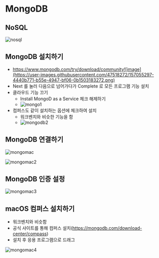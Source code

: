 # MongoDB

## NoSQL

![nosql](https://user-images.githubusercontent.com/47518272/157055224-5f261124-dc83-4c62-ad75-400d16e4be74.png)

## MongoDB 설치하기

- https://www.mongodb.com/try/download/community![image](https://user-images.githubusercontent.com/47518272/157055297-4440b771-b55e-4947-bf06-0b1503183272.png)
- Next 를 눌러 다음으로 넘어가다가 Complete 로 모든 프로그램 기능 설치
- 클라우드 기능 끄기
  - Install MongoD as a Service 체크 해제하기
  - ![mongo1](https://user-images.githubusercontent.com/47518272/157055529-d4703b95-dffb-478b-9e0b-e47c2a2d9014.png)
- 컴퍼스도 같이 설치하는 옵션에 체크하여 설치
  - 워크벤치와 비슷한 기능을 함
  - ![mongodb2](https://user-images.githubusercontent.com/47518272/157055680-5143df4f-88a8-4acc-aea0-91f9ab7d0bb4.png)

## MongoDB 연결하기

![mongomac](https://user-images.githubusercontent.com/47518272/157056128-f14dc998-0df6-4525-83eb-11204d0f3fc7.png)

![mongomac2](https://user-images.githubusercontent.com/47518272/157056318-5935c2cf-319d-4d3e-ab1d-cb8db8b3d844.png)

## MongoDB 인증 설정

![mongomac3](https://user-images.githubusercontent.com/47518272/157056447-dc0bda20-def3-4b08-9247-f54e64d212f0.png)

## macOS 컴퍼스 설치하기

- 워크벤치와 비슷함
- 공식 사이트를 통해 컴퍼스 설치(https://mongodb.com/download-center/compass)
- 설치 후 응용 프로그램으로 드래그

![mongomac4](https://user-images.githubusercontent.com/47518272/157056632-bdd1564d-3270-47ea-9be4-12e270199e13.png)
